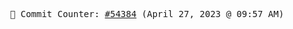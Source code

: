 <p align="center">
    <samp>
        📮 Commit Counter: <a href="https://github.com/Javascript-void0/Javascript-void0/commits/main">#54384</a> (April 27, 2023 @ 09:57 AM)
    </samp>
</p>